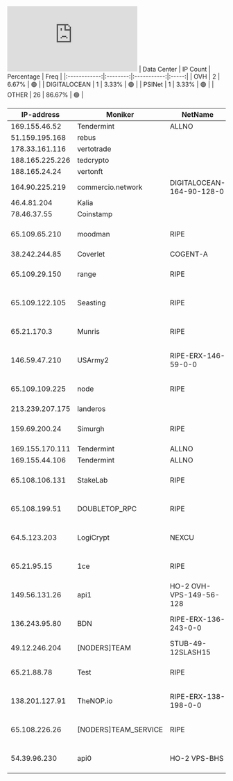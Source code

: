 ![Diagramm](https://github.com/obajay/StateSync-snapshots/blob/main/Projects/Rebus/1/README.md)
| Data Center | IP Count | Percentage | Freq |
|:------------:|:--------:|:-----------:|:-----:|
| OVH | 2 | 6.67% | 🟢 |
| DIGITALOCEAN | 1 | 3.33% | 🟢 |
| PSINet | 1 | 3.33% | 🟢 |
| OTHER | 26 | 86.67% | 🟢 |

<!-- START_TABLE -->
| IP-address | Moniker | NetName | Organization |
|-------------|-------------|-------------|-------------|
| 169.155.46.52 | Tendermint | ALLNO | Allnodes Inc |
| 51.159.195.168 | rebus |  |  |
| 178.33.161.116 | vertotrade |  |  |
| 188.165.225.226 | tedcrypto |  |  |
| 188.165.24.24 | vertonft |  |  |
| 164.90.225.219 | commercio.network | DIGITALOCEAN-164-90-128-0 | DigitalOcean, LLC |
| 46.4.81.204 | Kalia |  |  |
| 78.46.37.55 | Coinstamp |  |  |
| 65.109.65.210 | moodman | RIPE | RIPE Network Coordination Centre |
| 38.242.244.85 | Coverlet | COGENT-A |  |
| 65.109.29.150 | range | RIPE | RIPE Network Coordination Centre |
| 65.109.122.105 | Seasting | RIPE | RIPE Network Coordination Centre |
| 65.21.170.3 | Munris | RIPE | RIPE Network Coordination Centre |
| 146.59.47.210 | USArmy2 | RIPE-ERX-146-59-0-0 | RIPE Network Coordination Centre |
| 65.109.109.225 | node | RIPE | RIPE Network Coordination Centre |
| 213.239.207.175 | landeros |  |  |
| 159.69.200.24 | Simurgh | RIPE | RIPE Network Coordination Centre |
| 169.155.170.111 | Tendermint | ALLNO | Allnodes Inc |
| 169.155.44.106 | Tendermint | ALLNO | Allnodes Inc |
| 65.108.106.131 | StakeLab | RIPE | RIPE Network Coordination Centre |
| 65.108.199.51 | DOUBLETOP_RPC | RIPE | RIPE Network Coordination Centre |
| 64.5.123.203 | LogiCrypt | NEXCU | NEXCUS TECHNOLOGIES LLC |
| 65.21.95.15 | 1ce | RIPE | RIPE Network Coordination Centre |
| 149.56.131.26 | api1 | HO-2 OVH-VPS-149-56-128 | OVH Hosting, Inc. OVH Hosting, Inc. |
| 136.243.95.80 | BDN | RIPE-ERX-136-243-0-0 | RIPE Network Coordination Centre |
| 49.12.246.204 | [NODERS]TEAM | STUB-49-12SLASH15 |  |
| 65.21.88.78 | Test | RIPE | RIPE Network Coordination Centre |
| 138.201.127.91 | TheNOP.io | RIPE-ERX-138-198-0-0 | RIPE Network Coordination Centre |
| 65.108.226.26 | [NODERS]TEAM_SERVICE | RIPE | RIPE Network Coordination Centre |
| 54.39.96.230 | api0 | HO-2 VPS-BHS | OVH Hosting, Inc. OVH Hosting, Inc. |

<!-- END_TABLE -->